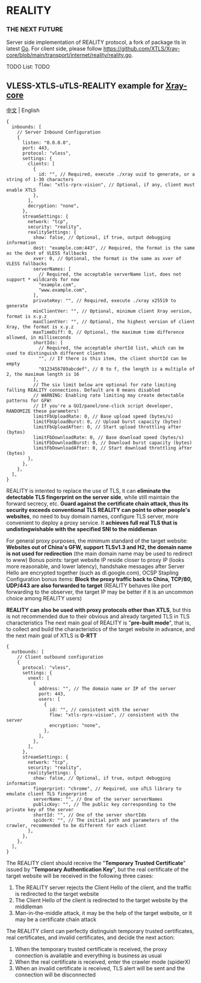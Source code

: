 # REALITY

### THE NEXT FUTURE

Server side implementation of REALITY protocol, a fork of package tls in latest [Go](https://github.com/golang/go/commits/master/src/crypto/tls).
For client side, please follow https://github.com/XTLS/Xray-core/blob/main/transport/internet/reality/reality.go.

TODO List: TODO

## VLESS-XTLS-uTLS-REALITY example for [Xray-core](https://github.com/XTLS/Xray-core)

[中文](README.md) | English

```json5
{
  inbounds: [
    // Server Inbound Configuration
    {
      listen: "0.0.0.0",
      port: 443,
      protocol: "vless",
      settings: {
        clients: [
          {
            id: "", // Required, execute ./xray uuid to generate, or a string of 1-30 characters
            flow: "xtls-rprx-vision", // Optional, if any, client must enable XTLS
          },
        ],
        decryption: "none",
      },
      streamSettings: {
        network: "tcp",
        security: "reality",
        realitySettings: {
          show: false, // Optional, if true, output debugging information
          dest: "example.com:443", // Required, the format is the same as the dest of VLESS fallbacks
          xver: 0, // Optional, the format is the same as xver of VLESS fallbacks
          serverNames: [
            // Required, the acceptable serverName list, does not support * wildcards for now
            "example.com",
            "www.example.com",
          ],
          privateKey: "", // Required, execute ./xray x25519 to generate
          minClientVer: "", // Optional, minimum client Xray version, format is x.y.z
          maxClientVer: "", // Optional, the highest version of client Xray, the format is x.y.z
          maxTimeDiff: 0, // Optional, the maximum time difference allowed, in milliseconds
          shortIds: [
            // Required, the acceptable shortId list, which can be used to distinguish different clients
            "", // If there is this item, the client shortId can be empty
            "0123456789abcdef", // 0 to f, the length is a multiple of 2, the maximum length is 16
          ],
          // The six limit below are optional for rate limiting falling REALITY connections. Default are 0 means disabled
          // WARNING: Enabling rate limiting may create detectable patterns for GFW!
          // If you're a GUI/panel/one-click script developer, RANDOMIZE these parameters!
          limitFbUploadRate: 0, // Base upload speed (bytes/s)
          limitFbUploadBurst: 0, // Upload burst capacity (bytes)
          limitFbUploadAfter: 0, // Start upload throttling after (bytes)
          limitFbDownloadRate: 0, // Base download speed (bytes/s)
          limitFbDownloadBurst: 0, // Download burst capacity (bytes)
          limitFbDownloadAfter: 0, // Start download throttling after (bytes)
        },
      },
    },
  ],
}
```

REALITY is intented to replace the use of TLS, it can **eliminate the detectable TLS fingerprint on the server side**, while still maintain the forward secrecy, etc. **Guard against the certificate chain attack, thus its security exceeds conventional TLS**
**REALITY can point to other people's websites**, no need to buy domain names, configure TLS server, more convenient to deploy a proxy service. It **achieves full real TLS that is undistingwishable with the specified SNI to the middleman**

For general proxy purposes, the minimum standard of the target website: **Websites out of China's GFW, support TLSv1.3 and H2, the domain name is not used for redirection** (the main domain name may be used to redirect to www)
Bonus points: target website IP reside closer to proxy IP (looks more reasonable, and lower latency), handshake messages after Server Hello are encrypted together (such as dl.google.com), OCSP Stapling
Configuration bonus items: **Block the proxy traffic back to China, TCP/80, UDP/443 are also forwarded to target** (REALITY behaves like port forwarding to the observer, the target IP may be better if it is an uncommon choice among REALITY users)

**REALITY can also be used with proxy protocols other than XTLS**, but this is not recommended due to their obvious and already targeted TLS in TLS characteristics
The next main goal of REALITY is "**pre-built mode**", that is, to collect and build the characteristics of the target website in advance, and the next main goal of XTLS is **0-RTT**

```json5
{
  outbounds: [
    // Client outbound configuration
    {
      protocol: "vless",
      settings: {
        vnext: [
          {
            address: "", // The domain name or IP of the server
            port: 443,
            users: [
              {
                id: "", // consistent with the server
                flow: "xtls-rprx-vision", // consistent with the server
                encryption: "none",
              },
            ],
          },
        ],
      },
      streamSettings: {
        network: "tcp",
        security: "reality",
        realitySettings: {
          show: false, // Optional, if true, output debugging information
          fingerprint: "chrome", // Required, use uTLS library to emulate client TLS fingerprint
          serverName: "", // One of the server serverNames
          publicKey: "", // The public key corresponding to the private key of the server
          shortId: "", // One of the server shortIds
          spiderX: "", // The initial path and parameters of the crawler, recommended to be different for each client
        },
      },
    },
  ],
}
```

The REALITY client should receive the "**Temporary Trusted Certificate**" issued by "**Temporary Authentication Key**", but the real certificate of the target website will be received in the following three cases:

1. The REALITY server rejects the Client Hello of the client, and the traffic is redirected to the target website
2. The Client Hello of the client is redirected to the target website by the middleman
3. Man-in-the-middle attack, it may be the help of the target website, or it may be a certificate chain attack

The REALITY client can perfectly distinguish temporary trusted certificates, real certificates, and invalid certificates, and decide the next action:

1. When the temporary trusted certificate is received, the proxy connection is available and everything is business as usual
2. When the real certificate is received, enter the crawler mode (spiderX)
3. When an invalid certificate is received, TLS alert will be sent and the connection will be disconnected
